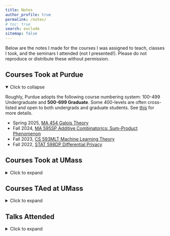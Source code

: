 ```yaml
---
title: Notes
author_profile: true
permalink: /notes/
# toc: true
search: exclude
sitemap: false
---
```



Below are the notes I made for the courses I was assigned to teach, classes I took, and the seminars I attended (not I presented!). Please do not reproduce or distribute these without permission.




## Courses Took at Purdue
<details open>
<summary></summary>
<p></p>
<p>Roughly, Purdue adopts the following course numbering system: 100-499 Undergraduate and <b>500-699 Graduate</b>. Some 400-levels are often cross-listed and open to both undergrads and graduate students. See <a href="https://www.purdue.edu/registrar/documents/currentStudents/students/preBannerTranscriptKey.pdf">this</a> for more details.</p>

<ul>

<li>Spring 2025, <a href="https://drive.google.com/file/d/1YxuXcQalpJcAQJt7y6is1SSpB8MJ9Csy/view?usp=sharing">MA 454 Galois Theory</a>
	
</li>

<li>Fall 2024, <a href="https://drive.google.com/file/d/1GYO9-ZZowy_iI5M-YyyhFuD2dg9bMLNS/view?usp=sharing">MA 595SP Additive Combinatorics: Sum-Product Phenomenon</a>
</li>

<li>Fall 2023, <a href="https://drive.google.com/file/d/1MRDJ8MaT6X19yFlRMX_zXaHr7oUyeiH9/view?usp=sharing">CS 593MLT Machine Learning Theory</a>
</li>

<li>Fall 2022, <a href="https://drive.google.com/file/d/12Vjjmb4PkbQjROhwtfUV-9OefPRgz6eo/view?usp=share_link">STAT 598DP Differential Privacy</a>
</li>

</ul>

</details>
	


## Courses Took at UMass
<details>
		<summary></summary>

<p></p>
<p>
Roughly, UMass Amherst adopts the following course numbering system: 300-599 Undergraduate, <b>500-699 Master's</b>, and <b>600-899 Doctoral</b>. See <a href="https://www.umass.edu/senate/course-proposal-info">this</a> for more details.
</p>

<ul>

<li>Fall 2020, <a href="https://drive.google.com/file/d/15dhUvPdnvcEJ_jKidc7m1kh8gyXe20s7/view?usp=sharing">MATH 731 Partial Differential Equations</a></li>

<li>Fall 2020, <a href="https://drive.google.com/file/d/1gpmkZ9NzcZA5MtlsnCKrULIIYPXeHwxI/view?usp=sharing">MATH 697B Riemann Surfaces (Draft)</a></li>

<li>Fall 2020, <a href="https://drive.google.com/file/d/1Tih1yZ9tFDyCFJxoyYe2bejTXbQzBuqJ/view?usp=sharing">CS 796 Independent Study: Complexity Theory</a></li>

<li>Spring 2020, <a href="https://drive.google.com/open?id=1F2Z_13OA36IHdf9Yw7UwOWnezptmHbN3">MATH 797DS Infinite Dimensional Integrable System (Draft)</a></li>

<li>Spring 2020, <a href="https://drive.google.com/open?id=10tkiO7u4TOf0Bihj2RZWVBnSl5N4l5WU">MATH 725 Functional Analysis</a></li>

<li>Spring 2020, <a href="https://drive.google.com/open?id=1VzT0Y2UqQVLd6UlJzMhSWXNooXAmDZNm">CS 690J Advanced Cryptography</a></li>

<li>Fall 2019, <a href="https://drive.google.com/open?id=1_byr727IPVjI0A8EUIjhWfgtSrG2ub1E">MATH 611 Abstract Algebra I</a></li>

<li>Spring 2017, <a href="https://drive.google.com/open?id=1IjVn1H4pVxuKUGNgjZ6TRT2dxyS-z0Jl">MATH 563H Differential Geometry</a></li>

</ul>
</details>

## Courses TAed at UMass
<details>
	<summary></summary>
<p></p>

<ul>

<li>Spring 2021, <a href="https://drive.google.com/file/d/19mo8aIlcgKCk8apulDjb9nG9XjZWvyoy/view?usp=sharing">MATH 523H Undergraduate Real Analysis</a>: Problems selected by Professor <a href="https://www.math.umass.edu/directory/faculty/franz-pedit">Franz Pedit</a> and solutions created/gathered and typed by myself.
</li>

<li><a href="https://drive.google.com/open?id=1MRi9y5U_S1zxE9bras8s1L7Ml9Von02N">Fall 2019, MATH 300 Fundamental Concepts of Mathematics</a>: Materials and problems were selected and created jointly with Professor <a href="https://ricerca.mat.uniroma3.it/users/lschaffler/">Luca Schaffler</a> and <a href="https://www.math.columbia.edu/~plei/index.html">Patrick Lei</a>. (<a href="https://drive.google.com/open?id=1EGCkVuPYk9FzxrCJzTzTBwbOexJaygI2">partial solutions</a>) 
(<a href="/Downloads/M300_grade.html">grade analytics</a>)
</li>

<li><a href="https://drive.google.com/file/d/1NBkeN5T1ts7zAJt0A2E7UsKM6R6ORE-b/view?usp=sharing">Spring 2019, MATH 300 Fundamental Concepts of Mathematics</a></li>

<li>Spring 2018, <a href="https://drive.google.com/file/d/1kPq84MlS1eCzRC-WBtKCgWoWHFrlzqps/view?usp=sharing">MATH 421 Undergraduate Complex Analysis</a>: Created jointly with Professor <a href="https://www.umass.edu/mathematics-statistics/about/directory/william-meeks">William Meeks</a> (typed, selected materials, wrote homework problems, etc.).</li>

</ul>
</details>

<!--
###### Courses Audited at UMass

<details>
		<summary><font size="4">Coming soon!</font></summary>
<font size = "4"> 
<ul>

</ul>
</font>
</details>
-->

## Talks Attended 

<details>
	<summary></summary>
	<p></p>
	<p>Again, these are the talks I attended, not I presented! Also, please note that these notes are not the transcribed copy of the talks. These were all reproduced after the talks, using my own understandings.
	</p> 

<ul>
 

<li><a href="https://drive.google.com/open?id=1rr596S8bVaCe2kTfFr-itRFPyEDIIgby">Morse Inequalities for the Area functional</a> by <a href="https://web.math.princeton.edu/~rcabral/">Rafael Montezuma</a> from Princeton/UMass Amherst at <a href="https://www.math.umass.edu/seminars/geometry-and-geometric-analysis-seminar">Geometry and Geometric Analysis Seminar</a> at UMass Amherst on Feb 5th, 12th, 20th, and Mar 11th, 2020.
</li>


<li><a href="https://drive.google.com/open?id=1G1_7gSlUzcnvNq_t1KiNnP8QQUTryeX_">Computing Higher Symplectic Capacities</a> by <a href="http://math.columbia.edu/~kyler/">Kyler Siegel</a> from Columbia at <a href="https://www.math.umass.edu/seminars/geometry-and-topology-seminar">Geometry and Topology Seminar</a> at UMass Amherst in Feb 19th, 2020.
</li>

<li><a href="https://drive.google.com/open?id=1c_dd1yJWKzdi560e7_5BwIG1uoxHMKOu">The Multiplicative Hitchin System</a> by <a href="https://people.math.umass.edu/~celliott/">Chris Elliott</a> from UMass Amherst at the <a href="https://www.math.umass.edu/seminars/geometry-and-topology-seminar">UMass Geometry and Topology Seminar</a> at UMass Amherst in Feb 7th, 2020.
</li>


<li><a href="https://drive.google.com/open?id=1Vv3vxqLlKpIdfB50DmzyjPyuTJ8ewHQF">A Pascal's Theorem for Rational Normed Curves</a> by <a href="https://ricerca.mat.uniroma3.it/users/lschaffler/">Luca Schaffler</a> from UMass Amherst at the <a href="https://www.math.umass.edu/seminars/valley-geometry-seminar">Valley Geometry Seminar</a> at UMass Amherst in Jan 31st, 2020.
</li>

<!-- 

-->

</ul>
</font>
</details>


  <!--
    CSS snippet that switchs the summary text of an expandable section depending on its state. Essentially, this script makes a <details> element whose <summary> text toggles between "Click to expand" and "Click to collapse" as it expands and collapses.
    
    sources: 
    https://stackoverflow.com/questions/56758098/how-to-position-detail-marker-to-come-after-summary
		https://stackoverflow.com/questions/49924024/how-to-properly-position-the-arrow-in-details-css
    -->

<!-- // Testing to make sure it works
<details>
  <summary></summary>
  <p>Hidden content goes here.</p>
</details>
-->

<style>
summary::after {
  content: " Click to expand";
}
details[open] summary:after {
  content: " Click to collapse";
}
</style>
